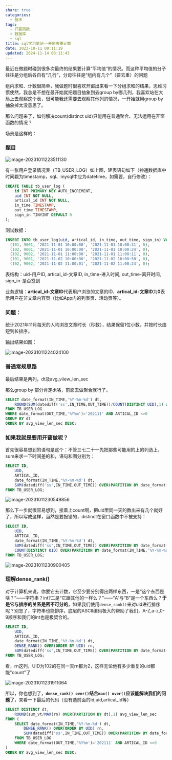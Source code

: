 ```yaml
---
share: true
categories:
  - 技术
tags:
  - 开窗函数
  - 数据库
  - sql
title: sql学习笔记——开窗去重计数
date: 2023-10-11 00:11:19
updated: 2024-11-14 00:11:43
---
```

最近在做题时碰到很多次最终的结果要计算“平均值”的情况。而这种平均值的分子往往是分组后各自有“几行”，分母往往是“组内有几个”（要去重）的问题

组内求和、计数很简单，我做题时很喜欢开窗出来看一下分组求和的结果，思维习惯使然，我总是不想在最开始就把题目抽象到去group by哪几列，我喜欢站在大局上去观察这个表，很可能我还需要去观察其他列的情况，一开始就用group by抽象掉太没意思了。

那么问题来了，如何解决count(distinct uid)只能用在普通聚合、无法运用在开窗函数的情况？

场景是这样的：

### 题目

![image-20231011223511130](https://cdn.specialhua.top/picgo/image-20231011223511130.png)

有一张用户登录情况表（TB_USER_LOG）如上图，建表语句如下（神通数据库中时间戳为timestamp，sql、mysql中应为datetime，如需要，自行修改）：

```sql
CREATE TABLE tb_user_log (
    id INT PRIMARY KEY AUTO_INCREMENT,
    uid INT NOT NULL,
    artical_id INT NOT NULL,
    in_time TIMESTAMP,
    out_time TIMESTAMP,
    sign_in TINYINT DEFAULT 0
);
```

测试数据：

```sql
INSERT INTO tb_user_log(uid, artical_id, in_time, out_time, sign_in) VALUES
  (101, 9001, '2021-11-01 10:00:00', '2021-11-01 10:00:31', 0),
  (102, 9001, '2021-11-01 10:00:00', '2021-11-01 10:00:24', 0),
  (102, 9002, '2021-11-01 11:00:00', '2021-11-01 11:00:11', 0),
  (101, 9001, '2021-11-02 10:00:00', '2021-11-02 10:00:50', 0),
  (102, 9002, '2021-11-02 11:00:01', '2021-11-02 11:00:24', 0);
```

表结构：uid-用户ID, artical_id-文章ID, in_time-进入时间, out_time-离开时间, sign_in-是否签到

业务逻辑：**artical_id-文章ID**代表用户浏览的文章的ID，**artical_id-文章ID**为**0**表示用户在非文章内容页（比如App内的列表页、活动页等）。

### 问题：

统计2021年11月每天的人均浏览文章时长（秒数），结果保留1位小数，并按时长由短到长排序。

输出结果如图：

![image-20231011224024100](https://cdn.specialhua.top/picgo/image-20231011224024100.png)

### 普通常规思路

最后结果是两列，dt及avg_viiew_len_sec

那么group by 部分肯定dt咯，前面去做聚合就行了。

```sql
SELECT date_format(IN_TIME,'%Y-%m-%d') dt,
	ROUND(SUM(datediff('ss',IN_TIME,OUT_TIME))/COUNT(DISTINCT UID),1) as avg_view_len_sec
FROM TB_USER_LOG
WHERE date_format(OUT_TIME,'%Y%m')='202111' AND ARTICAL_ID <>0
GROUP BY dt
ORDER BY avg_view_len_sec DESC;
```

### 如果我就是要用开窗做呢？

首先很容易想到的语句是这个：不管三七二十一先把那些可能用的上的列选上，sum来求一下时间差的和，语句和图分别为：

```sql
SELECT ID,
	UID,
	ARTICAL_ID,
	date_format(IN_TIME,'%Y-%m-%d') dt,
	SUM(datediff('ss',IN_TIME,OUT_TIME)) OVER(PARTITION BY date_format(IN_TIME,'%Y-%m-%d')) sum_vt
FROM TB_USER_LOG;
```

![image-20231011230549856](https://cdn.specialhua.top/picgo/image-20231011230549856.png)

那么下一步就很容易想到，接着上count啊，把uid里同一天的数出来有几个就好了，所以写成这样，当然是要报错的，distinct在窗口函数中不被支持：

```sql
SELECT ID,
	UID,
	ARTICAL_ID,
	date_format(IN_TIME,'%Y-%m-%d') dt,
	SUM(datediff('ss',IN_TIME,OUT_TIME)) OVER(PARTITION BY date_format(IN_TIME,'%Y-%m-%d')) sum_vt,
	COUNT(DISTINCT UID) OVER(PARTITION BY date_format(IN_TIME,'%Y-%m-%d')) cnt
FROM TB_USER_LOG;
```

![image-20231011230900405](https://cdn.specialhua.top/picgo/image-20231011230900405.png)

### 理解dense_rank()

对于计算机来说，你要它去计数，它至少要分别得出两样东西，一是“这个东西是啥？”——字符串？int?二是“它跟其他的一样么？”——“A”与“B”是一个东西么？**于是它与排序的关系是密不可分的**，如果我们使用`dense_rank()`来对uid进行排序呢？别忘了，字符串也能排序，底层的ASCII编码极大的帮助了我们，A-Z,a-z,0-9顺序和我们的int也是极契合的。

```sql
SELECT ID,
	UID,
	ARTICAL_ID,
	date_format(IN_TIME,'%Y-%m-%d') dt,
	DENSE_RANK() OVER(ORDER BY UID) rn,
	SUM(datediff('ss',IN_TIME,OUT_TIME)) OVER(PARTITION BY date_format(IN_TIME,'%Y-%m-%d')) sum_vt
FROM TB_USER_LOG;
```

看，rn这列，UID为102的在同一天rn都为2，这样无论他有多少重复的uid都能"count"了

![image-20231011231911064](https://cdn.specialhua.top/picgo/image-20231011231911064.png)

所以，你也想到了，**`dense_rank() over()`结合`max() over()`应该能解决我们的问题了**，来看一下最后的代码（没有选前面的id,uid,artical_id等）

```sql
SELECT DISTINCT dt,
	ROUND(sum_vt/MAX(rn) OVER(PARTITION BY dt),1) avg_view_len_sec
FROM (
	SELECT date_format(IN_TIME,'%Y-%m-%d') dt,
		DENSE_RANK() OVER(ORDER BY UID) rn,
		SUM(datediff('ss',IN_TIME,OUT_TIME)) OVER(PARTITION BY date_format(IN_TIME,'%Y-%m-%d')) sum_vt
	FROM TB_USER_LOG
	WHERE date_format(OUT_TIME,'%Y%m')='202111' AND ARTICAL_ID <>0
)
ORDER BY avg_view_len_sec DESC;
```